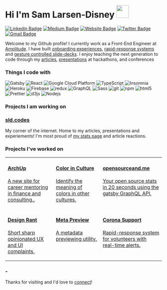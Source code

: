 # Hi I'm Sam Larsen-Disney <img src="https://raw.githubusercontent.com/MartinHeinz/MartinHeinz/master/wave.gif" width="40px">
[![Linkedin Badge](https://img.shields.io/badge/-sld-blue?style=flat&logo=Linkedin&logoColor=white&link=https://www.linkedin.com/in/samuel-larsen-disney/)](https://www.linkedin.com/in/samuel-larsen-disney/)
[![Medium Badge](https://img.shields.io/badge/-@samlarsendisney-000000?style=flat&labelColor=000000&logo=Medium&link=https://medium.com/@samlarsendisney)](https://medium.com/@samlarsendisney)
[![Website Badge](https://img.shields.io/badge/-sld.codes-47CCCC?style=flat&logo=Google-Chrome&logoColor=white&link=https://sld.codes)](https://sld.codes)
[![Twitter Badge](https://img.shields.io/badge/-@SamLarsenDisney-1ca0f1?style=flat&labelColor=1ca0f1&logo=twitter&logoColor=white&link=https://twitter.com/SamLarsenDisney)](https://twitter.com/SamLarsenDisney)
[![Gmail Badge](https://img.shields.io/badge/-s.larsendisney-c14438?style=flat&logo=Gmail&logoColor=white&link=mailto:s.larsendisney@gmail.com)](mailto:s.larsendisney@gmail.com)

Welcome to my Github profile! I currently work as a Front-End Engineer at <a href="https://amplitude.com/">Amplitude</a>. I have built <a href="https://sld.codes/projects/grad">onboarding experiences</a>, <a href="https://sld.codes/projects/corona-support">rapid-response systems</a> and <a href="https://sld.codes/articles/Presenting-Without-Sharing-My-Screen">gesture controlled slide-decks</a>. I enjoy teaching the next generation to code through my <a href="https://sld.codes/articles">articles</a>, <a href="https://sld.codes/presentations">presentations</a> at hackathons, and conferences

<h3>Things I code with</h3>
<p>
  <img alt="Gatsby" src="https://img.shields.io/badge/-Gatsby-764ABC?style=flat-square&logo=gatsby&logoColor=white" />
  <img alt="React" src="https://img.shields.io/badge/-React-45b8d8?style=flat-square&logo=react&logoColor=white" />
  <img alt="Google Cloud Platform" src="https://img.shields.io/badge/-Google_Cloud_Platform-1a73e8?style=flat-square&logo=google-cloud&logoColor=white" />
  <img alt="TypeScript" src="https://img.shields.io/badge/-TypeScript-007ACC?style=flat-square&logo=typescript&logoColor=white" />
  <img alt="Insomnia" src="https://img.shields.io/badge/-Insomnia-5849BE?style=flat-square&logo=insomnia&logoColor=white" />
  <img alt="Heroku" src="https://img.shields.io/badge/-Heroku-430098?style=flat-square&logo=heroku&logoColor=white" />
  <img alt="Firebase" src="https://img.shields.io/badge/-Firebase-EC9F05?style=flat-square&logo=firebase&logoColor=white" />
  <img alt="redux" src="https://img.shields.io/badge/-Redux-764ABC?style=flat-square&logo=redux&logoColor=white" />
  <img alt="GraphQL" src="https://img.shields.io/badge/-GraphQL-E10098?style=flat-square&logo=graphql&logoColor=white" />
  <img alt="Sass" src="https://img.shields.io/badge/-Sass-CC6699?style=flat-square&logo=sass&logoColor=white" />
  <img alt="git" src="https://img.shields.io/badge/-Git-F05032?style=flat-square&logo=git&logoColor=white" />
  <img alt="npm" src="https://img.shields.io/badge/-NPM-CB3837?style=flat-square&logo=npm&logoColor=white" />
  <img alt="html5" src="https://img.shields.io/badge/-HTML5-E34F26?style=flat-square&logo=html5&logoColor=white" />
  <img alt="Prettier" src="https://img.shields.io/badge/-Prettier-F7B93E?style=flat-square&logo=prettier&logoColor=white" />
  <img alt="d3js" src="https://img.shields.io/badge/-D3.js-F9A03C?style=flat-square&logo=d3.js&logoColor=white" />
  <img alt="Nodejs" src="https://img.shields.io/badge/-Nodejs-43853d?style=flat-square&logo=Node.js&logoColor=white" />
</p>

<h3>Projects I am working on</h3>
<h3><a href="https://sld.codes">sld.codes</a></h3>
<p>My corner of the internet. Home to my articles, presentations and experiements! I'm most proud of <a href="https://sld.codes/stats">my stats page</a> and article reactions.</p>

<h3>Projects I've worked on</h3>
<table>
    <tr>
       <td width="250"  valign="top">
          <a href="https://sld.codes/projects/archup">
            <h4>ArchUp</h2>
            <p>A new site for career mentoring in finance and consulting..</p>
          </a>
        </td>
        <td width="250"  valign="top">
          <a href="https://sld.codes/projects/color-in-culture">
            <h4>Color in Culture</h2>
            <p>Identify the meaning of colors in other cultures.</p>
          </a>
        </td>
        <td width="250"  valign="top">
          <a href="https://sld.codes/projects/open-source-and-me">
            <h4>opensourceand.me</h2>
            <p>Your open source stats in 20 seconds using the gatsby GraphQL API.</p>
          </a>
        </td>
    </tr>
    <tr>
      <td width="250" valign="top">
          <a href="https://sld.codes/projects/design-rant">
            <h4>Design Rant</h2>
            <p>Short sharp opinionated UX and UI complaints.</p>
          </a>
        </td>
        <td width="250"  valign="top">
          <a href="https://sld.codes/projects/meta-preview">
            <h4>Meta Preview</h2>
            <p>A metadata previewing utility.</p>
          </a>
        </td>
        <td width="250"  valign="top">
          <a href="https://sld.codes/projects/corona-support">
            <h4>Corona Support</h2>
            <p>Rapid-response system for volunteers with real-time alerts.</p>
          </a>
        </td>
       </tr>
</table>

<h3>-</h3>


Thanks for visiting and I'd love to [connect](https://www.linkedin.com/in/samuel-larsen-disney/)!

